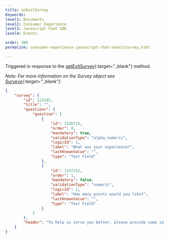 ```yaml
---
title: onExitSurvey
Keywords:
level1: Documents
level2: Consumer Experience
level3: Javascript Chat SDK
level4: Events

order: 300
permalink: consumer-experience-javascript-chat-onexitsurvey.html

---
```


Triggered in response to the [getExitSurvey](consumer-experience-javascript-chat-getexitsurvey.html){:target="_blank"} method.

*Note: For more information on the Survey object see [Surveys](consumer-experience-javascript-chat-surveys.html){:target="_blank"}.*

```json
{
    "survey": {
        "id": 123345,
        "title": "",
        "questions": {
            "question": [
                {
                    "id": 1336725,
                    "order": 0,
                    "mandatory": true,
                    "validationType": "alpha_numeric",
                    "logicId": 1,
                    "label": "What was your experience?",
                    "lastKnownValue": "",
                    "type": "Text Field"
                },
                {
                    "id": 1337252,
                    "order": 1,
                    "mandatory": false,
                    "validationType": "numeric",
                    "logicId": 2,
                    "label": "How many points would you like?",
                    "lastKnownValue": "",
                    "type": "Text Field"
                }
            ]
        },
        "header": "To help us serve you better, please provide some information before we begin your chat."
    }
}
```